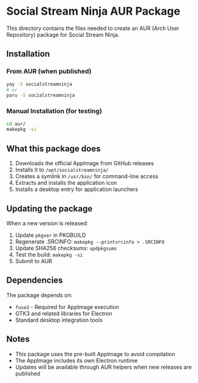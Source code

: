 # Social Stream Ninja AUR Package

This directory contains the files needed to create an AUR (Arch User Repository) package for Social Stream Ninja.

## Installation

### From AUR (when published)
```bash
yay -S socialstreamninja
# or
paru -S socialstreamninja
```

### Manual Installation (for testing)
```bash
cd aur/
makepkg -si
```

## What this package does

1. Downloads the official AppImage from GitHub releases
2. Installs it to `/opt/socialstreamninja/`
3. Creates a symlink in `/usr/bin/` for command-line access
4. Extracts and installs the application icon
5. Installs a desktop entry for application launchers

## Updating the package

When a new version is released:

1. Update `pkgver` in PKGBUILD
2. Regenerate .SRCINFO: `makepkg --printsrcinfo > .SRCINFO`
3. Update SHA256 checksums: `updpkgsums`
4. Test the build: `makepkg -si`
5. Submit to AUR

## Dependencies

The package depends on:
- `fuse2` - Required for AppImage execution
- GTK3 and related libraries for Electron
- Standard desktop integration tools

## Notes

- This package uses the pre-built AppImage to avoid compilation
- The AppImage includes its own Electron runtime
- Updates will be available through AUR helpers when new releases are published